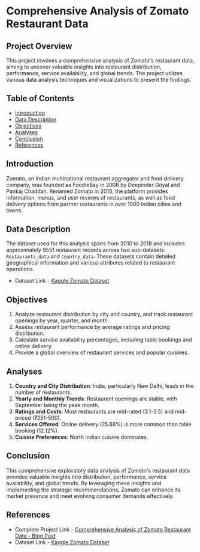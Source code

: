 # Comprehensive Analysis of Zomato Restaurant Data

## Project Overview
This project involves a comprehensive analysis of Zomato's restaurant data, aiming to uncover valuable insights into restaurant distribution, performance, service availability, and global trends. The project utilizes various data analysis techniques and visualizations to present the findings.

## Table of Contents
- [Introduction](#introduction)
- [Data Description](#data-description)
- [Objectives](#objectives)
- [Analyses](#analyses)
- [Conclusion](#conclusion)
- [References](#references)

## Introduction
Zomato, an Indian multinational restaurant aggregator and food delivery company, was founded as FoodieBay in 2008 by Deepinder Goyal and Pankaj Chaddah. Renamed Zomato in 2010, the platform provides information, menus, and user reviews of restaurants, as well as food delivery options from partner restaurants in over 1000 Indian cities and towns.

## Data Description
The dataset used for this analysis spans from 2010 to 2018 and includes approximately 9551 restaurant records across two sub-datasets: `Restaurants_data` and `Country_data`. These datasets contain detailed geographical information and various attributes related to restaurant operations.

- Dataset Link - [Kaggle Zomato Dataset](https://www.kaggle.com/datasets/shrutimehta/zomato-restaurants-data)

## Objectives
1. Analyze restaurant distribution by city and country, and track restaurant openings by year, quarter, and month.
2. Assess restaurant performance by average ratings and pricing distribution.
3. Calculate service availability percentages, including table bookings and online delivery.
4. Provide a global overview of restaurant services and popular cuisines.

## Analyses
1. **Country and City Distribution**: India, particularly New Delhi, leads in the number of restaurants.
2. **Yearly and Monthly Trends**: Restaurant openings are stable, with September being the peak month.
3. **Ratings and Costs**: Most restaurants are mid-rated (3.1-3.5) and mid-priced (₹251-500).
4. **Services Offered**: Online delivery (25.66%) is more common than table booking (12.12%).
5. **Cuisine Preferences**: North Indian cuisine dominates.

## Conclusion
This comprehensive exploratory data analysis of Zomato's restaurant data provides valuable insights into distribution, performance, service availability, and global trends. By leveraging these insights and implementing the strategic recommendations, Zomato can enhance its market presence and meet evolving consumer demands effectively.

## References
- Complete Project Link - [Comprehensive Analysis of Zomato Restaurant Data - Blog Post](https://analytixedge.blogspot.com/2024/07/unlocking-culinary-trends-exploratory.html)
- Dataset Link - [Kaggle Zomato Dataset](https://www.kaggle.com/datasets/shrutimehta/zomato-restaurants-data)

